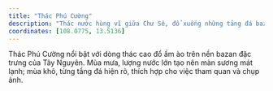 ```yaml
---
title: "Thác Phú Cường"
description: "Thác nước hùng vĩ giữa Chư Sê, đổ xuống những tảng đá bazan tạo bọt trắng xóa quanh năm."
coordinates: [108.0775, 13.5136]
---
```


Thác Phú Cường nổi bật với dòng thác cao đổ ầm ào trên nền bazan đặc trưng của Tây Nguyên. Mùa mưa, lượng nước lớn tạo nên màn sương mát lạnh; mùa khô, từng tầng đá hiện rõ, thích hợp cho việc tham quan và chụp ảnh.
